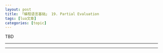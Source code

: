 ```yaml
---
layout: post
title: 「编程语言基础」 19. Partial Evaluation 
tags: [lua文章]
categories: [topic]
---
```

TBD

* * *

* * *